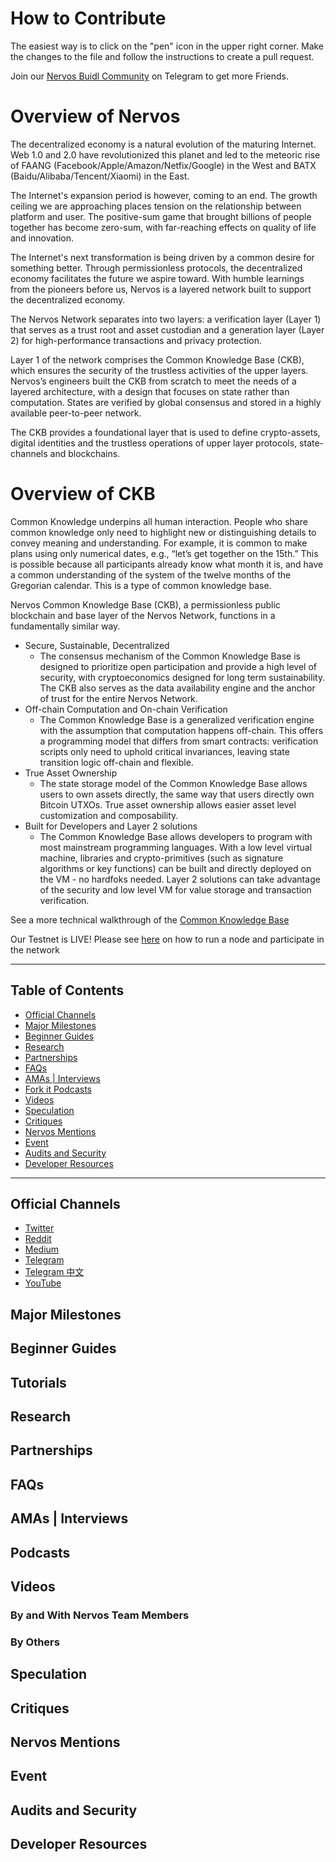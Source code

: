# How to Contribute

The easiest way is to click on the "pen" icon in the upper right corner. Make the changes to the file and follow the instructions to create a pull request.

Join our [Nervos Buidl Community](https://t.me/joinchat/IpZ4EBYx6PP1-FgIG1EVUw) on Telegram to get more Friends.

# Overview of Nervos

The decentralized economy is a natural evolution of the maturing Internet. Web 1.0 and 2.0 have revolutionized this planet and led to the meteoric rise of FAANG (Facebook/Apple/Amazon/Netfix/Google) in the West and BATX (Baidu/Alibaba/Tencent/Xiaomi) in the East.  

The Internet's expansion period is however, coming to an end. The growth ceiling we are approaching places tension on the relationship between platform and user. The positive-sum game that brought billions of people together has become zero-sum, with far-reaching effects on quality of life and innovation. 

The Internet's next transformation is being driven by a common desire for something better. Through permissionless protocols, the decentralized economy facilitates the future we aspire toward. With humble learnings from the pioneers before us, Nervos is a layered network built to support the decentralized economy. 

The Nervos Network separates into two layers: a verification layer (Layer 1) that serves as a trust root and asset custodian and a generation layer (Layer 2) for high-performance transactions and privacy protection. 

Layer 1 of the network comprises the Common Knowledge Base (CKB), which ensures the security of the trustless activities of the upper layers. Nervos’s engineers built the CKB from scratch to meet the needs of a layered architecture, with a design that focuses on state rather than computation. States are verified by global consensus and stored in a highly available peer-to-peer network.

The CKB provides a foundational layer that is used to define crypto-assets, digital identities and the trustless operations of upper layer protocols, state-channels and blockchains.

# Overview of CKB

Common Knowledge underpins all human interaction. People who share common knowledge only need to highlight new or distinguishing details to convey meaning and understanding. For example, it is common to make plans using only numerical dates, e.g., “let’s get together on the 15th.” This is possible because all participants already know what month it is, and have a common understanding of the system of the twelve months of the Gregorian calendar. This is a type of common knowledge base.

Nervos Common Knowledge Base (CKB), a permissionless public blockchain and base layer of the Nervos Network, functions in a fundamentally similar way.

* Secure, Sustainable, Decentralized
    * The consensus mechanism of the Common Knowledge Base is designed to prioritize open participation and provide a high level of security, with cryptoeconomics designed for long term sustainability. The CKB also serves as the data availability engine and the anchor of trust for the entire Nervos Network.
* Off-chain Computation and On-chain Verification
    * The Common Knowledge Base is a generalized verification engine with the assumption that computation happens off-chain. This offers a programming model that differs from smart contracts: verification scripts only need to uphold critical invariances, leaving state transition logic off-chain and flexible.
* True Asset Ownership
    * The state storage model of the Common Knowledge Base allows users to own assets directly, the same way that users directly own Bitcoin UTXOs. True asset ownership allows easier asset level customization and composability.
* Built for Developers and Layer 2 solutions
    * The Common Knowledge Base allows developers to program with most mainstream programming languages. With a low level virtual machine, libraries and crypto-primitives (such as signature algorithms or key functions) can be built and directly deployed on the VM - no hardfoks needed. Layer 2 solutions can take advantage of the security and low level VM for value storage and transaction verification.

See a more technical walkthrough of the [Common Knowledge Base](www.nervos.org/commonknowledgebase) 

Our Testnet is LIVE! Please see [here](https://docs.nervos.org/getting-started/testnet/) on how to run a node and participate in the network


---

## Table of Contents

<!-- TOC -->

- [Official Channels](#official-channels)
- [Major Milestones](#major-milestones)
- [Beginner Guides](#beginner-guides)
- [Research](#in-depth-analysis)
- [Partnerships](#partnerships)
- [FAQs](#faqs)
- [AMAs | Interviews](#amas--interviews)
- [Fork it Podcasts](#fork-it)
- [Videos](#videos)
- [Speculation](#speculation)
- [Critiques](#critiques)
- [Nervos Mentions](#nervos-mentions)
- [Event](#event)
- [Audits and Security](#audits-and-security)
- [Developer Resources](#developer-resources)

<!-- /TOC -->

---

## Official Channels
- [Twitter](https://twitter.com/nervosnetwork)
- [Reddit](https://www.reddit.com/r/NervosNetwork/)
- [Medium](https://medium.com/nervosnetwork)
- [Telegram](https://t.me/nervosnetwork)
- [Telegram 中文](https://t.me/NervosNetworkcn)
- [YouTube](https://www.youtube.com/channel/UCONuJGdMzUY0Y6jrPBOzH7A)


## Major Milestones


## Beginner Guides


## Tutorials


## Research


## Partnerships


## FAQs


## AMAs | Interviews


## Podcasts


## Videos


### By and With Nervos Team Members


### By Others


## Speculation


## Critiques


## Nervos Mentions


## Event


## Audits and Security


## Developer Resources




